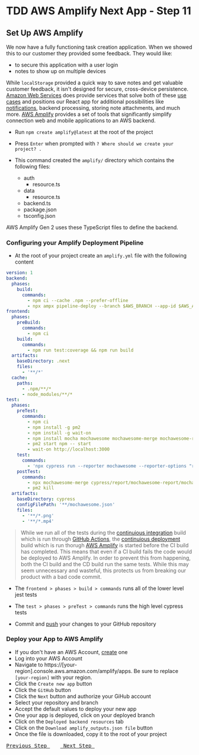 # TDD AWS Amplify Next App - Step 11

## Set Up AWS Amplify

We now have a fully functioning task creation application. When we showed this to our customer they provided some feedback. They would like:

- to secure this application with a user login
- notes to show up on multiple devices

While `localStorage` provided a quick way to save notes and get valuable customer feedback, it isn't designed for secure, cross-device persistence. [Amazon Web Services](https://aws.amazon.com) does provide services that solve both of these [use cases](https://en.wikipedia.org/wiki/Use_case) and positions our React app for additional possibilities like [notifications](https://aws.amazon.com/sns), backend processing, storing note attachments, and much more. [AWS Amplify](https://aws.amazon.com/amplify) provides a set of tools that significantly simplify connection web and mobile applications to an AWS backend.

- Run `npm create amplify@latest` at the root of the project
- Press `Enter` when prompted with `? Where should we create your project? .`

- This command created the `amplify/` directory which contains the following files:
  - auth
    - resource.ts
  - data
    - resource.ts
  - backend.ts
  - package.json
  - tsconfig.json

AWS Amplify Gen 2 uses these TypeScript files to define the backend.

### Configuring your Amplify Deployment Pipeline
- At the root of your project create an `amplify.yml` file with the following content

```yml
version: 1
backend:
  phases:
    build:
      commands:
        - npm ci --cache .npm --prefer-offline
        - npx ampx pipeline-deploy --branch $AWS_BRANCH --app-id $AWS_APP_ID
frontend:
  phases:
    preBuild:
      commands:
        - npm ci
    build:
      commands:
        - npm run test:coverage && npm run build
  artifacts:
    baseDirectory: .next
    files:
      - '**/*'
  cache:
    paths:
      - .npm/**/*
      - node_modules/**/*
test:
  phases:
    preTest:
      commands:
        - npm ci
        - npm install -g pm2
        - npm install -g wait-on
        - npm install mocha mochawesome mochawesome-merge mochawesome-report-generator
        - pm2 start npm -- start
        - wait-on http://localhost:3000
    test:
      commands:
        - 'npx cypress run --reporter mochawesome --reporter-options "reportDir=cypress/report/mochawesome-report,overwrite=false,html=false,json=true,timestamp=mmddyyyy_HHMMss"'
    postTest:
      commands:
        - npx mochawesome-merge cypress/report/mochawesome-report/mochawesome*.json > cypress/report/mochawesome.json
        - pm2 kill
  artifacts:
    baseDirectory: cypress
    configFilePath: '**/mochawesome.json'
    files:
      - '**/*.png'
      - '**/*.mp4'
```
> While we run all of the tests during the [continuious integration](https://en.wikipedia.org/wiki/Continuous_integration) build which is run through [GitHub Actions](https://docs.github.com/en/actions), the [continuious deployment](https://en.wikipedia.org/wiki/Continuous_deployment) build which is run thorugh [AWS Amplify](https://aws.amazon.com/amplify) is started before the CI build has completed.  This means that even if a CI build fails the code would be deployed to AWS Amplify.  In order to prevent this from happening, both the CI build and the CD build run the same tests.  While this may seem unnecessary and wasteful, this protects us from breaking our product with a bad code commit.
- The `frontend > phases > build > commands` runs all of the lower level jest tests
- The `test > phases > preTest > commands` runs the high level cypress tests

- Commit and [push](https://code.visualstudio.com/docs/sourcecontrol/intro-to-git#_pushing-and-pulling-remote-changes) your changes to your GitHub repository

### Deploy your App to AWS Amplify
- If you don't have an AWS Account, [create](https://aws.amazon.com/free/) one
- Log into your AWS Account
- Navigate to https://[your-region].console.aws.amazon.com/amplify/apps.  Be sure to replace `[your-region]` with your region.
- Click the `Create new app` button
- Click the `GitHub` button
- Click the `Next` button and authorize your GiHub account
- Select your repository and branch
- Accept the default values to deploy your new app
- One your app is deployed, click on your deployed branch
- Click on the `Deployed backend resources` tab
- Click on the `Download amplify_outputs.json file` button
- Once the file is downloaded, copy it to the root of your project

[<kbd> Previous Step </kbd>](https://github.com/pairing4good/tdd-next-amplify-gen2-tutorial/tree/010-step)&ensp;&ensp;&ensp;&ensp;[<kbd> Next Step </kbd>](https://github.com/pairing4good/tdd-next-amplify-gen2-tutorial/tree/012-step)
